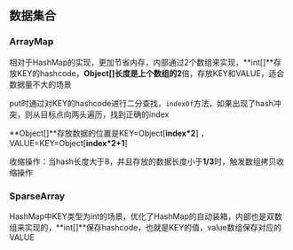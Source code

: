 ## 数据集合

### ArrayMap

相对于HashMap的实现，更加节省内存，内部通过2个数组来实现，**int[]**存放KEY的hashcode，**Object[]**长度是上个数组的**2**倍，存放KEY和VALUE，适合数据量不大的场景

put时通过对KEY的hashcode进行二分查找，`indexOf`方法，如果出现了hash冲突，则从目标点向两头遍历，找到正确的index

**Object[]**存放数据的位置是KEY=Object[**index\*2**]
，VALUE=KEY=Object[**index\*2+1**]

收缩操作：当hash长度大于8，并且存放的数据长度小于**1/3**时，触发数组拷贝收缩操作

### SparseArray

HashMap中KEY类型为int的场景，优化了HashMap的自动装箱，内部也是双数组来实现的，**int[]**保存hashcode，也就是KEY的值，value数组保存对应的VALUE
 